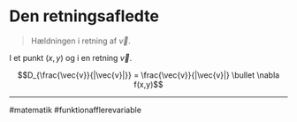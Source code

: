 # Den retningsafledte
> Hældningen i retning af $\vec{v}$.

I et punkt $(x,y)$ og i en retning $\vec{v}$.

$$D_{\frac{\vec{v}}{|\vec{v}|}} = \frac{\vec{v}}{|\vec{v}|} \bullet \nabla f(x,y)$$

---
#matematik #funktionafflerevariable 